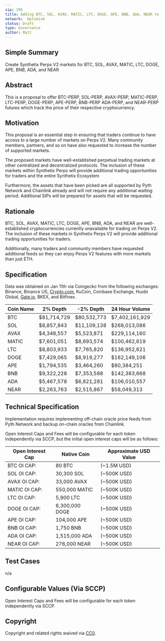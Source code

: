 ```yaml
---
sip: 295
title: Adding BTC, SOL, AVAX, MATIC, LTC, DOGE, APE, BNB, ADA, NEAR to Synthetix Perps V2
network:  Optimism
status: Draft
type: Governance
author: Matt
---
```


## Simple Summary

Create Synthetix Perps V2 markets for BTC, SOL, AVAX, MATIC, LTC, DOGE, APE, BNB, ADA, and NEAR

## Abstract

This is a proposal to offer BTC-PERP, SOL-PERP, AVAX-PERP, MATIC-PERP, LTC-PERP, DOGE-PERP, APE-PERP, BNB-PERP ADA-PERP, and NEAR-PERP futures which track the price of their respective cryptocurrency.

## Motivation

This proposal is an essential step in ensuring that traders continue to have access to a large number of markets on Perps V2. Many community members, partners, and so on have also requested to increase the number of supported markets.

The proposed markets have well-established perpetual trading markets at other centralized and decentralized protocols. The inclusion of these markets within Synthetix Perps will provide additional trading opportunities for traders and the entire Synthetix Ecosystem

Furthermore, the assets that have been picked are all supported by Pyth Network and Chainlink already and will not require any additional waiting period. Additional SIPs will be prepared for assets that will be requested.

## Rationale

BTC, SOL, AVAX, MATIC, LTC, DOGE, APE, BNB, ADA, and NEAR are well-established cryptocurrencies currently unavailable for trading on Perps V2. The inclusion of these markets in Synthetix Perps V2 will provide additional trading opportunities for traders.

Additionally, many traders and community members have requested additional feeds so they can enjoy Perps V2 features with more markets than just ETH.

## Specification

Data was obtained on Jan 11th via Coingecko from the following exchanges: Binance, Binance US, [Crypto.com](http://Crypto.com), KuCoin, Coinbase Exchange, Huobi Global, [Gate.io](http://Gate.io), BKEX, and Bitfinex.

| Coin Name | 2% Depth    | \-2% Depth  | 24 Hour Volume |
| --------- | ----------- | ----------- | -------------- |
| BTC       | $81,714,729 | $80,532,773 | $7,402,161,929 |
| SOL       | $8,857,843  | $11,109,138 | $268,013,086   |
| AVAX      | $4,348,557  | $5,523,871  | $229,114,160   |
| MATIC     | $7,601,051  | $8,693,574  | $100,462,619   |
| LTC       | $8,803,933  | $7,765,820  | $136,952,621   |
| DOGE      | $7,429,065  | $8,919,277  | $162,149,106   |
| APE       | $1,794,535  | $3,464,260  | $80,384,251    |
| BNB       | $9,322,228  | $7,353,588  | $142,383,668   |
| ADA       | $5,467,578  | $6,821,281  | $106,010,557   |
| NEAR      | $2,263,763  | $2,515,867  | $58,049,313    |

## Technical Specification

Implementation requires implementing off-chain oracle price feeds from Pyth Network and backup on-chain oracles from Chainlink.

Open Interest Caps and Fees will be configurable for each token independently via SCCP, but the initial open interest caps will be as follows:

| Open Interest Cap 	| Native Coin    	| Approximate USD Value 	|
|-------------------	|----------------	|-----------------------	|
| BTC OI CAP:       	| 80 BTC         	| (~1.5M USD)           	|
| SOL OI CAP:       	| 30,300 SOL     	| (~500K USD)           	|
| AVAX OI CAP:      	| 33,000 AVAX    	| (~500K USD)           	|
| MATIC OI CAP:     	| 550,000 MATIC  	| (~500K USD)           	|
| LTC OI CAP:       	| 5,900 LTC      	| (~500K USD)           	|
| DOGE OI CAP:      	| 6,300,000 DOGE 	| (~500K USD)           	|
| APE OI CAP:       	| 104,000 APE    	| (~500K USD)           	|
| BNB OI CAP:       	| 1,750 BNB      	| (~500K USD)           	|
| ADA OI CAP:       	| 1,515,000 ADA  	| (~500K USD)           	|
| NEAR OI CAP:      	| 276,000 NEAR   	| (~500K USD)           	|


## Test Cases

n/a

## Configurable Values (Via SCCP)

Open Interest Caps and Fees will be configurable for each token independently via SCCP.

## Copyright

Copyright and related rights waived via [CC0](https://creativecommons.org/publicdomain/zero/1.0/).


